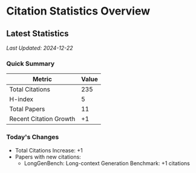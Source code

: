 # Citation Statistics Overview

## Latest Statistics
*Last Updated: 2024-12-22*

### Quick Summary
| Metric | Value |
| ------ | ----- |
| Total Citations | 235 |
| H-index | 5 |
| Total Papers | 11 |
| Recent Citation Growth | +1 |

### Today's Changes
- Total Citations Increase: +1
- Papers with new citations:
  - LongGenBench: Long-context Generation Benchmark: +1 citations